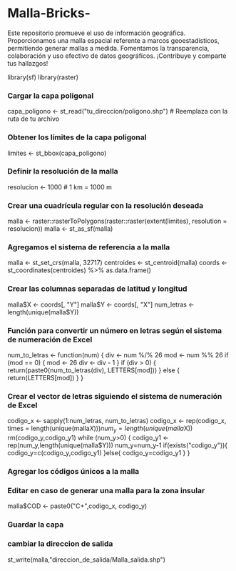 # Malla-Bricks-
Este repositorio promueve el uso de información geográfica. Proporcionamos una malla espacial referente a marcos geoestadísticos, permitiendo generar mallas a medida. Fomentamos la transparencia, colaboración y uso efectivo de datos geográficos. ¡Contribuye y comparte tus hallazgos!

library(sf)
library(raster)

### Cargar la capa poligonal
capa_poligono <- st_read("tu_direccion/poligono.shp")  # Reemplaza con la ruta de tu archivo

### Obtener los límites de la capa poligonal
limites <- st_bbox(capa_poligono)

### Definir la resolución de la malla
resolucion <- 1000  # 1 km = 1000 m

### Crear una cuadrícula regular con la resolución deseada
malla <- raster::rasterToPolygons(raster::raster(extent(limites), resolution = resolucion))
malla <- st_as_sf(malla)

### Agregamos el sistema de referencia a la malla
malla <- st_set_crs(malla, 32717)
centroides <- st_centroid(malla)
coords <- st_coordinates(centroides) %>% as.data.frame()
### Crear las columnas separadas de latitud y longitud
malla$X <- coords[, "Y"]
malla$Y <- coords[, "X"]
num_letras <- length(unique(malla$Y)) 

### Función para convertir un número en letras según el sistema de numeración de Excel
num_to_letras <- function(num) {
  div <- num %/% 26
  mod <- num %% 26
  if (mod == 0) {
    mod <- 26
    div <- div - 1
  }
  if (div > 0) {
    return(paste0(num_to_letras(div), LETTERS[mod]))
  } else {
    return(LETTERS[mod])
  }
}

### Crear el vector de letras siguiendo el sistema de numeración de Excel
codigo_x <- sapply(1:num_letras, num_to_letras)
codigo_x <- rep(codigo_x, times = length(unique(malla$X)))
num_y=length(unique(malla$X))
rm(codigo_y,codigo_y1)
while (num_y>0) {
  codigo_y1 <- rep(num_y,length(unique(malla$Y)))
  num_y=num_y-1
  if(exists("codigo_y")){
    codigo_y=c(codigo_y,codigo_y1)
  }else{
    codigo_y=codigo_y1
  }
}

### Agregar los códigos únicos a la malla
### Editar en caso de generar una malla para la zona insular 
malla$COD <- paste0("C+",codigo_x, codigo_y)

### Guardar la capa 
### cambiar la direccion de salida
st_write(malla,"direccion_de_salida/Malla_salida.shp")


